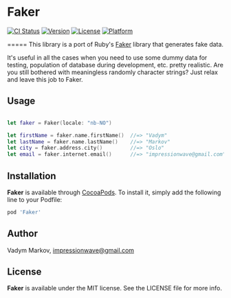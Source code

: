 # Faker

[![CI Status](http://img.shields.io/travis/markvaldy/Faker.svg?style=flat)](https://travis-ci.org/markvaldy/Faker)
[![Version](https://img.shields.io/cocoapods/v/Faker.svg?style=flat)](http://cocoadocs.org/docsets/Faker)
[![License](https://img.shields.io/cocoapods/l/Faker.svg?style=flat)](http://cocoadocs.org/docsets/Faker)
[![Platform](https://img.shields.io/cocoapods/p/Faker.svg?style=flat)](http://cocoadocs.org/docsets/Faker)

=====
This library is a port of Ruby's [Faker](https://github.com/stympy/faker) library that generates fake data.

It's useful in all the cases when you need to use some dummy data for testing, population of database during development, etc. pretty realistic. Are you still bothered with meaningless randomly character strings? Just relax and leave this job to Faker.

## Usage

```swift

let faker = Faker(locale: "nb-NO")

let firstName = faker.name.firstName()  //=> "Vadym"
let lastName = faker.name.lastName()    //=> "Markov"
let city = faker.address.city()         //=> "Oslo"
let email = faker.internet.email()      //=> "impressionwave@gmail.com"
```

## Installation

**Faker** is available through [CocoaPods](http://cocoapods.org). To install
it, simply add the following line to your Podfile:

```ruby
pod 'Faker'
```

## Author

Vadym Markov, impressionwave@gmail.com

## License

**Faker** is available under the MIT license. See the LICENSE file for more info.
